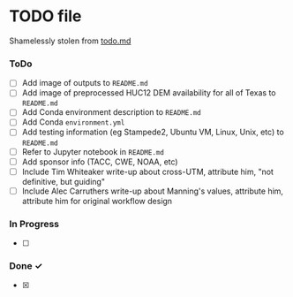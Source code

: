 # TODO file
Shamelessly stolen from [todo.md](https://raw.githubusercontent.com/todomd/todo.md/master/TODO.md)

### ToDo

- [ ] Add image of outputs to `README.md`
- [ ] Add image of preprocessed HUC12 DEM availability for all of Texas to `README.md`
- [ ] Add Conda environment description to `README.md`
- [ ] Add Conda `environment.yml`
- [ ] Add testing information (eg Stampede2, Ubuntu VM, Linux, Unix, etc) to `README.md`
- [ ] Refer to Jupyter notebook in `README.md`
- [ ] Add sponsor info (TACC, CWE, NOAA, etc)
- [ ] Include Tim Whiteaker write-up about cross-UTM, attribute him, "not definitive, but guiding"
- [ ] Include Alec Carruthers write-up about Manning's values, attribute him, attribute him for original workflow design

### In Progress

- [ ] 

### Done ✓

- [x]   
